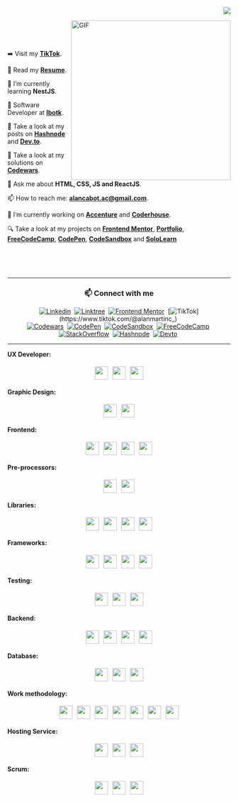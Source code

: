 <p align="right">
  <a href="https://github.com/alanmartinc"><img src="https://img.shields.io/github/followers/alanmartinc?label=follow&style=social" /></a>
</p>

<img align="right" alt="GIF" src="https://user-images.githubusercontent.com/90595158/211714560-d889e973-e44e-45bb-a4f1-6901c269837b.svg" width="360px"/>

<br>
<br>
<br>

➡️ Visit my [**TikTok**](https://www.tiktok.com/@alanmartinc_).

💼 Read my [**Resume**](https://read.cv/alanmartinc).

🌱 I’m currently learning **NestJS**.

🤖 Software Developer at [**Ibotk**](https://www.ibotk.com/).

📰 Take a look at my posts on [**Hashnode**](https://alanmartincabot.hashnode.dev/) and [**Dev.to**](https://dev.to/alanmartinc).

🦾 Take a look at my solutions on [**Codewars**](https://www.codewars.com/users/alanmartinc).

💬 Ask me about **HTML, CSS, JS and ReactJS**.

📫 How to reach me: **alancabot.ac@gmail.com**.

🎯 I’m currently working on [**Accenture**](https://www.accenture.com/ar-es) and  [**Coderhouse**](https://www.coderhouse.com/).

🔍 Take a look at my projects on [**Frontend Mentor**](https://www.frontendmentor.io/profile/alanmartinc), [**Portfolio**](https://portfolio-alan-martin-cabot.netlify.app/index.html), [**FreeCodeCamp**](https://www.freecodecamp.org/alanmartinc), [**CodePen**](https://codepen.io/alanmartinc), [**CodeSandbox**](https://codesandbox.io/u/alanmartinc) and [**SoloLearn**](https://www.sololearn.com/profile/6779086)

<br>
<br>
<br>

---

<h3 align="center">📫 Connect with me</h3>

<div align = "center"> 

[![Linkedin](https://img.shields.io/badge/-linkedin-0A66C2?style=for-the-badge&logo=Linkedin&logoColor=white&link=https://www.linkedin.com/in/alan-cabot)](https://www.linkedin.com/in/alan-cabot/)&nbsp;
[![Linktree](https://img.shields.io/badge/-Linktree-3DD95B?&style=for-the-badge&logo=linktree&logoColor=white&link=https://linktr.ee/alanmartinc)](https://linktr.ee/alanmartinc)&nbsp;
[![Frontend Mentor](https://img.shields.io/badge/-Frontend%20Mentor-65BFCE?style=for-the-badge&logo=FrontendMentor&logoColor=white&link=https://www.frontendmentor.io/profile/alanmartinc)](https://www.frontendmentor.io/profile/alanmartinc)&nbsp;
[![TikTok](https://img.shields.io/badge/-TikTok-000000?style=for-the-badge&logo=TikTok&logoColor=white&link=https://www.tiktok.com/@alanmartinc_)](https://www.tiktok.com/@alanmartinc_)&nbsp;
<br>
[![Codewars](https://img.shields.io/badge/-Codewars-B1361E?style=for-the-badge&logo=Codewars&logoColor=white&link=https://www.codewars.com/users/alanmartinc)](https://www.codewars.com/users/alanmartinc)&nbsp;
[![CodePen](https://img.shields.io/badge/-CodePen-1E1F25?style=for-the-badge&logo=CodePen&logoColor=white&link=https://codepen.io/alanmartinc)](https://codepen.io/alanmartinc)&nbsp;
[![CodeSandbox](https://img.shields.io/badge/-CodeSandbox-D4F14D?style=for-the-badge&logo=CodeSandbox&logoColor=white&link=https://codesandbox.io/u/alanmartinc)](https://codesandbox.io/u/alanmartinc)&nbsp;
[![FreeCodeCamp](https://img.shields.io/badge/-FreeCodeCamp-1b1b32?style=for-the-badge&logo=FreeCodeCamp&logoColor=white&link=https://www.freecodecamp.org/alanmartinc)](https://www.freecodecamp.org/alanmartinc)&nbsp;
<br>
[![StackOverflow](https://img.shields.io/badge/-StackOverflow-F48224?style=for-the-badge&logo=StackOverflow&logoColor=white&link=https://es.stackoverflow.com/users/320391/alan-martín-cabot)](https://es.stackoverflow.com/users/320391/alan-martín-cabot)&nbsp;
[![Hashnode](https://img.shields.io/badge/-Hashnode-2962FF?style=for-the-badge&logo=Hashnode&logoColor=white&link=https://alanmartincabot.hashnode.dev/)](https://alanmartincabot.hashnode.dev/)&nbsp;
[![Devto](https://img.shields.io/badge/-Devto-000000?style=for-the-badge&logo=Devto&logoColor=white&link=https://dev.to/alanmartinc)](https://dev.to/alanmartinc)&nbsp;
  
</div>

---

**UX Developer:** 

<div style="display: flex; flex-direction: row; justify-content: center;">
  <img src="https://cdn.svgporn.com/logos/adobe-xd.svg" width="30px" height="30px" hspace="5" vspace="5"/>
  <img src="https://cdn.svgporn.com/logos/figma.svg" width="30px" height="30px" hspace="5" vspace="5"/>
  <img src="https://cdn.svgporn.com/logos/sketch.svg" width="30px" height="30px" hspace="5" vspace="5"/>
</div>

**Graphic Design:** 

<div style="display: flex; flex-direction: row; justify-content: center;">
  <img src="https://cdn.svgporn.com/logos/adobe-illustrator.svg" width="30px" hspace="5" vspace="5"/>
  <img src="https://cdn.svgporn.com/logos/adobe-photoshop.svg" width="30px" hspace="5" vspace="5"/>
</div>

**Frontend:** 

<div style="display: flex; flex-direction: row; justify-content: center;">
  <img src="https://cdn.svgporn.com/logos/html-5.svg" width="30px" height="30px" hspace="5" vspace="5"/>
  <img src="https://cdn.svgporn.com/logos/css-3.svg" width="30px" height="30px" hspace="5" vspace="5"/>
  <img src="https://cdn.svgporn.com/logos/javascript.svg" width="30px" height="30px" hspace="5" vspace="5"/>
  <img src="https://cdn.svgporn.com/logos/typescript-icon.svg" width="30px" height="30px" hspace="5" vspace="5"/>
</div>

**Pre-processors:** 
 
<div style="display: flex; flex-direction: row; justify-content: center;">
  <img src="https://cdn.svgporn.com/logos/sass.svg" width="30px" height="30px" hspace="5" vspace="5"/>
  <img src="https://cdn.svgporn.com/logos/less.svg" width="30px" height="30px" hspace="5" vspace="5"/>
</div>

**Libraries:** 
 
<div style="display: flex; flex-direction: row; justify-content: center;">
  <img src="https://cdn.svgporn.com/logos/jquery.svg" width="30px" height="30px" hspace="5" vspace="5"/>
  <img src="https://cdn.svgporn.com/logos/immer.svg" width="30px" height="30px" hspace="5" vspace="5"/>
  <img src="https://cdn.svgporn.com/logos/ramda.svg" width="30px" height="30px" hspace="5" vspace="5"/>
  <img src="https://cdn.svgporn.com/logos/react.svg" width="30px" height="30px" hspace="5" vspace="5"/>
</div>

**Frameworks:** 
 
<div style="display: flex; flex-direction: row; justify-content: center;">
  <img src="https://cdn.svgporn.com/logos/bootstrap.svg" width="30px" height="30px" hspace="5" vspace="5"/>
  <img src="https://cdn.svgporn.com/logos/django-icon.svg" width="30px" height="30px" hspace="5" vspace="5"/>
  <img src="https://cdn.svgporn.com/logos/angular-icon.svg" width="30px" height="30px" hspace="5" vspace="5"/> 
  <img src="https://cdn.svgporn.com/logos/nextjs.svg" width="30px" height="30px" hspace="5" vspace="5"/>
</div>

**Testing:** 
 
<div style="display: flex; flex-direction: row; justify-content: center;">
  <img src="https://cdn.svgporn.com/logos/jest.svg" width="30px" height="30px" hspace="5" vspace="5"/>
  <img src="https://cdn.svgporn.com/logos/testing-library.svg" width="30px" height="30px" hspace="5" vspace="5"/>
  <img src="https://cdn.svgporn.com/logos/cypress.svg" width="30px" height="30px" hspace="5" vspace="5"/>
</div>

**Backend:** 
 
<div style="display: flex; flex-direction: row; justify-content: center;">
  <img src="https://cdn.svgporn.com/logos/nodejs-icon.svg" width="30px" height="30px" hspace="5" vspace="5"/>
  <img src="https://cdn.svgporn.com/logos/php.svg" width="30px" height="30px" hspace="5" vspace="5"/>
  <img src="https://cdn.svgporn.com/logos/python.svg" width="30px" height="30px" hspace="5" vspace="5"/>
  <img src="https://cdn.svgporn.com/logos/nestjs.svg" width="30px" height="30px" hspace="5" vspace="5"/>
</div>

**Database:** 
 
<div style="display: flex; flex-direction: row; justify-content: center;">
  <img src="https://cdn.svgporn.com/logos/mysql.svg" width="30px" height="30px" hspace="5" vspace="5"/>
  <img src="https://cdn.svgporn.com/logos/mongodb.svg" width="30px" height="30px" hspace="5" vspace="5"/> 
  <img src="https://cdn.svgporn.com/logos/typeorm.svg" width="30px" height="30px" hspace="5" vspace="5"/>
</div>

**Work methodology:** 
 
<div style="display: flex; flex-direction: row; justify-content: center;">
  <img src="https://cdn.svgporn.com/logos/jenkins.svg" width="30px" height="30px" hspace="5" vspace="5"/> 
  <img src="https://cdn.svgporn.com/logos/openshift.svg" width="30px" height="30px" hspace="5" vspace="5"/>  
  <img src="https://cdn.svgporn.com/logos/kibana.svg" width="30px" height="30px" hspace="5" vspace="5"/>  
  <img src="https://cdn.svgporn.com/logos/appdynamics.svg" width="30px" height="30px" hspace="5" vspace="5"/>
  <img src="https://cdn.svgporn.com/logos/docker-icon.svg" width="30px" height="30px" hspace="5" vspace="5"/> 
  <img src="https://cdn.svgporn.com/logos/postman.svg" width="30px" height="30px" hspace="5" vspace="5"/> 
  <img src="https://cdn.svgporn.com/logos/swagger.svg" width="30px" height="30px" hspace="5" vspace="5"/>
</div>

**Hosting Service:**

<div style="display: flex; flex-direction: row; justify-content: center;">
  <img src="https://cdn.svgporn.com/logos/github-icon.svg" width="30px" height="30px" hspace="5" vspace="5" />
  <img src="https://cdn.svgporn.com/logos/gitlab.svg" width="30px" height="30px" hspace="5" vspace="5"/>
  <img src="https://cdn.svgporn.com/logos/bitbucket.svg" width="30px" height="30px" hspace="5" vspace="5"/>  
</div>

**Scrum:** 

<div style="display: flex; flex-direction: row; justify-content: center;">
  <img src="https://cdn.svgporn.com/logos/jira.svg" width="30px" height="30px" hspace="5" vspace="5" /> 
  <img src="https://cdn.svgporn.com/logos/trello.svg" width="30px" height="30px" hspace="5" vspace="5" />  
  <img src="https://cdn.svgporn.com/logos/slack-icon.svg" width="30px" height="30px" hspace="5" vspace="5"/>
</div>
